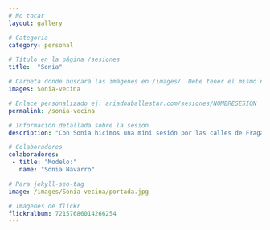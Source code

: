 ```yaml
---
# No tocar
layout: gallery

# Categoria
category: personal

# Título en la página /sesiones
title:  "Sonia"

# Carpeta donde buscará las imágenes en /images/. Debe tener el mismo nombre y sin espacios
images: Sonia-vecina

# Enlace personalizado ej: ariadnaballestar.com/sesiones/NOMBRESESION
permalink: /sonia-vecina

# Información detallada sobre la sesión
description: "Con Sonia hicimos una mini sesión por las calles de Fraga. En lugares que nos han visto crecer, por los que solíamos corretear y hacer el gamberro, pero esta vez, los recorrimos para darles una nueva visión. Como es habitual en Fraga por esas fechas, la niebla nos acompañó durante casi toda la sesión."

# Colaboradores
colaboradores:
 - title: "Modelo:"
   name: "Sonia Navarro"

# Para jekyll-seo-tag
image: /images/Sonia-vecina/portada.jpg

# Imagenes de flickr
flickralbum: 72157686014266254
---
```

